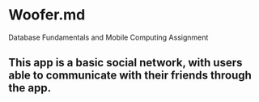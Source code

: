 # Woofer.md

Database Fundamentals and Mobile Computing Assignment
## This app is a basic social network, with users able to communicate with their friends through the app.
